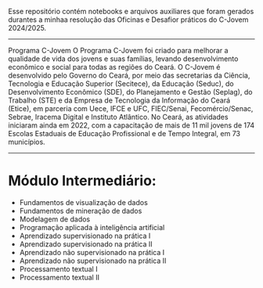 Esse repositório contém notebooks e arquivos auxiliares que foram gerados durantes a minhaa resolução das Oficinas e Desafior práticos do C-Jovem 2024/2025.

---

Programa C-Jovem
O Programa C-Jovem foi criado para melhorar a qualidade de vida dos jovens e suas famílias, levando desenvolvimento econômico e social para todas as regiões do Ceará.
O C-Jovem é desenvolvido pelo Governo do Ceará, por meio das secretarias da Ciência, Tecnologia e Educação Superior (Secitece), da Educação (Seduc), do Desenvolvimento Econômico (SDE), do Planejamento e Gestão (Seplag), do Trabalho (STE) e da Empresa de Tecnologia da Informação do Ceará (Etice), em parceria com Uece, IFCE e UFC, FIEC/Senai, Fecomércio/Senac, Sebrae, Iracema Digital e Instituto Atlântico.
No Ceará, as atividades iniciaram ainda em 2022, com a capacitação de mais de 11 mil jovens de 174 Escolas Estaduais de Educação Profissional e de Tempo Integral, em 73 municípios.

---

# Módulo Intermediário:

- Fundamentos de visualização de dados
- Fundamentos de mineração de dados
- Modelagem de dados
- Programação aplicada à inteligência artificial
- Aprendizado supervisionado na prática I
- Aprendizado supervisionado na prática II
- Aprendizado não supervisionado na prática I
- Aprendizado não supervisionado na prática II
- Processamento textual I
- Processamento textual II
 
